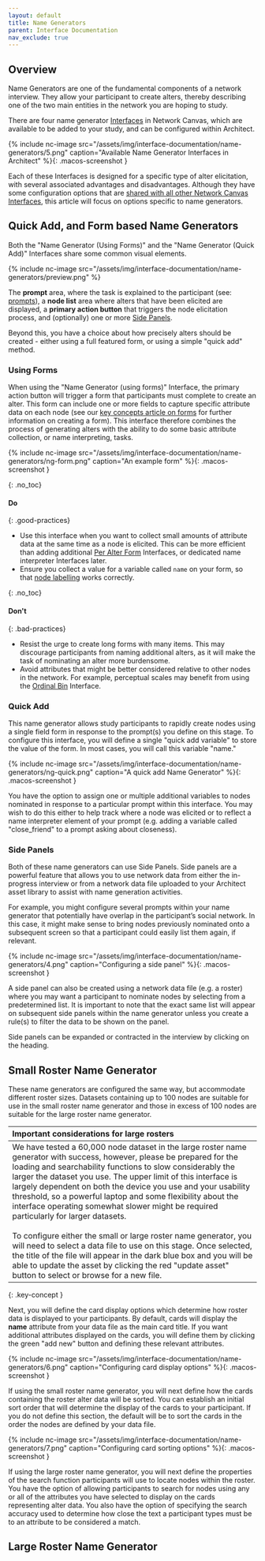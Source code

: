 ```yaml
---
layout: default
title: Name Generators
parent: Interface Documentation
nav_exclude: true
---
```

## Overview

Name Generators are one of the fundamental components of a network interview. They allow your participant to create alters, thereby describing one of the two main entities in the network you are hoping to study.

There are four name generator [Interfaces](../key-concepts/interfaces.md) in Network Canvas, which are available to be added to your study, and can be configured within Architect.

{% include nc-image src="/assets/img/interface-documentation/name-generators/5.png" caption="Available Name Generator Interfaces in Architect" %}{: .macos-screenshot }

Each of these Interfaces is designed for a specific type of alter elicitation, with several associated advantages and disadvantages. Although they have some configuration options that are [shared with all other Network Canvas Interfaces](./shared.md), this article will focus on options specific to name generators.

## Quick Add, and Form based Name Generators

Both the "Name Generator (Using Forms)" and the "Name Generator (Quick Add)" Interfaces share some common visual elements.

{% include nc-image src="/assets/img/interface-documentation/name-generators/preview.png" %}

The **prompt** area, where the task is explained to the participant (see: [prompts](../key-concepts/prompts.md)), a **node list** area where alters that have been elicited are displayed, a **primary action button** that triggers the node elicitation process, and (optionally) one or more [Side Panels](#side-panels).

Beyond this, you have a choice about how precisely alters should be created - either using a full featured form, or using a simple "quick add" method.

### Using Forms

When using the "Name Generator (using forms)" Interface, the primary action button will trigger a form that participants must complete to create an alter. This form can include one or more fields to capture specific attribute data on each node (see our [key concepts article on forms](../key-concepts/forms.md) for further information on creating a form). This interface therefore combines the process of generating alters with the ability to do some basic attribute collection, or name interpreting, tasks.

{% include nc-image src="/assets/img/interface-documentation/name-generators/ng-form.png" caption="An example form" %}{: .macos-screenshot }

{: .no_toc}
#### Do

{: .good-practices}
- Use this interface when you want to collect small amounts of attribute data at the same time as a node is elicited. This can be more efficient than adding additional [Per Alter Form](./per-alter-form.md) Interfaces, or dedicated name interpreter Interfaces later.
- Ensure you collect a value for a variable called `name` on your form, so that [node labelling](../key-concepts/node-labelling.md) works correctly.

{: .no_toc}
#### Don't

{: .bad-practices}
- Resist the urge to create long forms with many items. This may discourage participants from naming additional alters, as it will make the task of nominating an alter more burdensome.
- Avoid attributes that might be better considered relative to other nodes in the network. For example, perceptual scales may benefit from using the [Ordinal Bin](./ordinal-bin.md) Interface.

### Quick Add

This name generator allows study participants to rapidly create nodes using a single field form in response to the prompt(s) you define on this stage. To configure this interface, you will define a single "quick add variable" to store the value of the form. In most cases, you will call this variable "name."

{% include nc-image src="/assets/img/interface-documentation/name-generators/ng-quick.png" caption="A quick add Name Generator" %}{: .macos-screenshot }

You have the option to assign one or multiple additional variables to nodes nominated in response to a particular prompt within this interface. You may wish to do this either to help track where a node was elicited or to reflect a name interpreter element of your prompt (e.g. adding a variable called "close_friend" to a prompt asking about closeness).

### Side Panels

Both of these name generators can use Side Panels. Side panels are a powerful feature that allows you to use network data from either the in-progress interview or from a network data file uploaded to your Architect asset library to assist with name generation activities.

For example, you might configure several prompts within your name generator that potentially have overlap in the participant’s social network. In this case, it might make sense to bring nodes previously nominated onto a subsequent screen so that a participant could easily list them again, if relevant.

{% include nc-image src="/assets/img/interface-documentation/name-generators/4.png" caption="Configuring a side panel" %}{: .macos-screenshot }

A side panel can also be created using a network data file (e.g. a roster) where you may want a participant to nominate nodes by selecting from a predetermined list. It is important to note that the exact same list will appear on subsequent side panels within the name generator unless you create a rule(s) to filter the data to be shown on the panel.

Side panels can be expanded or contracted in the interview by clicking on the heading.

## Small Roster Name Generator

These name generators are configured the same way, but accommodate different roster sizes. Datasets containing up to 100 nodes are suitable for use in the small roster name generator and those in excess of 100 nodes are suitable for the large roster name generator.

| Important considerations for large rosters                          |
| :----------------------------------------------------------- |
| We have tested a 60,000 node dataset in the large roster name generator with success, however, please be prepared for the loading and searchability functions to slow considerably the larger the dataset you use. The upper limit of this interface is largely dependent on both the device you use and your usability threshold, so a powerful laptop and some flexibility about the interface operating somewhat slower might be required particularly for larger datasets.<br/><br/> To configure either the small or large roster name generator, you will need to select a data file to use on this stage. Once selected, the title of the file will appear in the dark blue box and you will be able to update the asset by clicking the red "update asset" button to select or browse for a new file.|
{: .key-concept }

Next, you will define the card display options which determine how roster data is displayed to your participants. By default, cards will display the **name** attribute from your data file as the main card title. If you want additional attributes displayed on the cards, you will define them by clicking the green "add new" button and defining these relevant attributes.

{% include nc-image src="/assets/img/interface-documentation/name-generators/6.png" caption="Configuring card display options" %}{: .macos-screenshot }

If using the small roster name generator, you will next define how the cards containing the roster alter data will be sorted. You can establish an initial sort order that will determine the display of the cards to your participant. If you do not define this section, the default will be to sort the cards in the order the nodes are defined by your data file. 

{% include nc-image src="/assets/img/interface-documentation/name-generators/7.png" caption="Configuring card sorting options" %}{: .macos-screenshot }

If using the large roster name generator, you will next define the properties of the search function participants will use to locate nodes within the roster. You have the option of allowing participants to search for nodes using any or all of the attributes you have selected to display on the cards representing alter data. You also have the option of specifying the search accuracy used to determine how close the text a participant types must be to an attribute to be considered a match.

## Large Roster Name Generator


